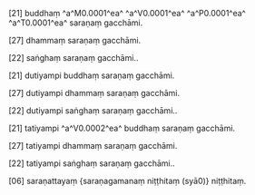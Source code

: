 [21] buddhaṃ ^a^M0.0001^ea^ ^a^V0.0001^ea^ ^a^P0.0001^ea^ ^a^T0.0001^ea^ saraṇaṃ gacchāmi.

[27] dhammaṃ saraṇaṃ gacchāmi.

[22] saṅghaṃ saraṇaṃ gacchāmi..

[21] dutiyampi buddhaṃ saraṇaṃ gacchāmi.

[27] dutiyampi dhammaṃ saraṇaṃ gacchāmi.

[22] dutiyampi saṅghaṃ saraṇaṃ gacchāmi..

[21] tatiyampi ^a^V0.0002^ea^ buddhaṃ saraṇaṃ gacchāmi.

[27] tatiyampi dhammaṃ saraṇaṃ gacchāmi.

[22] tatiyampi saṅghaṃ saraṇaṃ gacchāmi..

[06] saraṇattayaṃ {saraṇagamanaṃ niṭṭhitaṃ (syā0)} niṭṭhitaṃ.